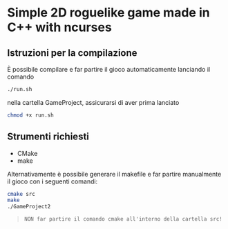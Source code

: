 # Simple 2D roguelike game made in C++ with ncurses

## Istruzioni per la compilazione

È possibile compilare e far partire il gioco automaticamente lanciando il comando
```sh
./run.sh
```
nella cartella GameProject, assicurarsi di aver prima lanciato 
```sh
chmod +x run.sh
```


## Strumenti richiesti

- CMake
- make

Alternativamente è possibile generare il makefile e far partire manualmente il gioco con i seguenti comandi:

```sh
cmake src
make 
./GameProject2
```

> `NON far partire il comando cmake all'interno della cartella src!` 
